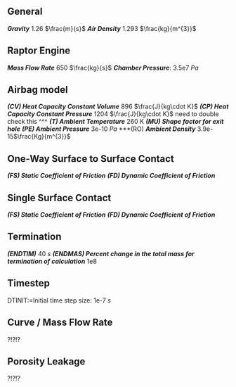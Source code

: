 ## General
***Gravity*** 1.26 $\frac{m}{s}$
***Air Density*** 1.293 $\frac{kg}{m^{3}}$

## Raptor Engine
***Mass Flow Rate*** 650 $\frac{kg}{s}$
***Chamber Pressure***: 3.5e7 $Pa$

## Airbag model
***(CV) Heat Capacity Constant Volume*** 896 $\frac{J}{kg\cdot K}$
***(CP) Heat Capacity Constant Pressure*** 1204 $\frac{J}{kg\cdot K}$
	need to double check this ^^^
***(T) Ambient Temperature*** 260 K
***(MU) Shape factor for exit hole***
***(PE) Ambient Pressure*** 3e-10 $Pa$
***(RO) ***Ambient Density*** 3.9e-15$\frac{Kg}{m^{3}}$
## One-Way Surface to Surface Contact
***(FS) Static Coefficient of Friction***
***(FD) Dynamic Coefficient of Friction***
## Single Surface Contact
***(FS) Static Coefficient of Friction***
***(FD) Dynamic Coefficient of Friction***
## Termination
***(ENDTIM)*** 40 $s$
***(ENDMAS) Percent change in the total mass for termination of calculation*** 1e8
## Timestep
DTINIT:=Initial time step size: 1e-7 $s$
## Curve / Mass Flow Rate
?!?!?
## Porosity Leakage
?!?!?


